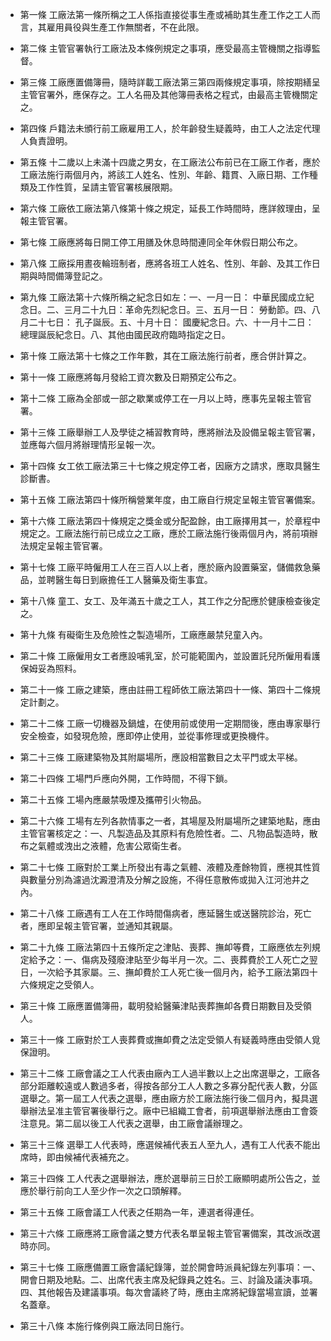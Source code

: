 * 第一條 工廠法第一條所稱之工人係指直接從事生產或補助其生產工作之工人而言，其雇用員役與生產工作無關者，不在此限。

* 第二條 主管官署執行工廠法及本條例規定之事項，應受最高主管機關之指導監督。

* 第三條 工廠應置備簿冊，隨時詳載工廠法第三第四兩條規定事項，除按期繕呈主管官署外，應保存之。工人名冊及其他簿冊表格之程式，由最高主管機關定之。

* 第四條 戶籍法未頒行前工廠雇用工人，於年齡發生疑義時，由工人之法定代理人負責證明。

* 第五條 十二歲以上未滿十四歲之男女，在工廠法公布前已在工廠工作者，應於工廠法施行兩個月內，將該工人姓名、性別、年齡、籍貫、入廠日期、工作種類及工作性質，呈請主管官署核展限期。

* 第六條 工廠依工廠法第八條第十條之規定，延長工作時間時，應詳敘理由，呈報主管官署。

* 第七條 工廠應將每日開工停工用膳及休息時間連同全年休假日期公布之。

* 第八條 工廠採用晝夜輪班制者，應將各班工人姓名、性別、年齡、及其工作日期與時間備簿登記之。

* 第九條 工廠法第十六條所稱之紀念日如左：一、一月一日： 中華民國成立紀念日。二、三月二十九日：革命先烈紀念日。三、五月一日： 勞動節。四、八月二十七日： 孔子誕辰。五、十月十日： 國慶紀念日。六、十一月十二日： 總理誕辰紀念日。八、其他由國民政府臨時指定之日。

* 第十條 工廠法第十七條之工作年數，其在工廠法施行前者，應合併計算之。

* 第十一條 工廠應將每月發給工資次數及日期預定公布之。

* 第十二條 工廠為全部或一部之歇業或停工在一月以上時，應事先呈報主管官署。

* 第十三條 工廠舉辦工人及學徒之補習教育時，應將辦法及設備呈報主管官署，並應每六個月將辦理情形呈報一次。

* 第十四條 女工依工廠法第三十七條之規定停工者，因廠方之請求，應取具醫生診斷書。

* 第十五條 工廠法第四十條所稱營業年度，由工廠自行規定呈報主管官署備案。

* 第十六條 工廠法第四十條規定之獎金或分配盈餘，由工廠擇用其一，於章程中規定之。工廠法施行前已成立之工廠，應於工廠法施行後兩個月內，將前項辦法規定呈報主管官署。

* 第十七條 工廠平時僱用工人在三百人以上者，應於廠內設置藥室，儲備救急藥品，並聘醫生每日到廠擔任工人醫藥及衛生事宜。

* 第十八條 童工、女工、及年滿五十歲之工人，其工作之分配應於健康檢查後定之。

* 第十九條 有礙衛生及危險性之製造場所，工廠應嚴禁兒童入內。

* 第二十條 工廠僱用女工者應設哺乳室，於可能範圍內，並設置託兒所僱用看護保姆妥為照料。

* 第二十一條 工廠之建築，應由註冊工程師依工廠法第四十一條、第四十二條規定計劃之。

* 第二十二條 工廠一切機器及鍋爐，在使用前或使用一定期間後，應由專家舉行安全檢查，如發現危險，應即停止使用，並從事修理或更換機件。

* 第二十三條 工廠建築物及其附屬場所，應設相當數目之太平門或太平梯。

* 第二十四條 工場門戶應向外開，工作時間，不得下鎖。

* 第二十五條 工場內應嚴禁吸煙及攜帶引火物品。

* 第二十六條 工場有左列各款情事之一者，其場屋及附屬場所之建築地點，應由主管官署核定之：一、凡製造品及其原料有危險性者。二、凡物品製造時，散布之氣體或洩出之液體，危害公眾衛生者。

* 第二十七條 工廠對於工業上所發出有毒之氣體、液體及產餘物質，應視其性質與數量分別為濾過沈澱澄清及分解之設施，不得任意散佈或拋入江河池井之內。

* 第二十八條 工廠遇有工人在工作時間傷病者，應延醫生或送醫院診治，死亡者，應即呈報主管官署，並通知其親屬。

* 第二十九條 工廠法第四十五條所定之津貼、喪葬、撫卹等費，工廠應依左列規定給予之：一、傷病及殘廢津貼至少每半月一次。二、喪葬費於工人死亡之翌日，一次給予其家屬。三、撫卹費於工人死亡後一個月內，給予工廠法第四十六條規定之受領人。

* 第三十條 工廠應置備簿冊，載明發給醫藥津貼喪葬撫卹各費日期數目及受領人。

* 第三十一條 工廠對於工人喪葬費或撫卹費之法定受領人有疑義時應由受領人覓保證明。

* 第三十二條 工廠會議之工人代表由廠內工人過半數以上之出席選舉之，工廠各部分距離較遠或人數過多者，得按各部分工人人數之多寡分配代表人數，分區選舉之。第一屆工人代表之選舉，應由廠方於工廠法施行後二個月內，擬具選舉辦法呈准主管官署後舉行之。廠中已組織工會者，前項選舉辦法應由工會簽注意見。第二屆以後工人代表之選舉，由工廠會議辦理之。

* 第三十三條 選舉工人代表時，應選候補代表五人至九人，遇有工人代表不能出席時，即由候補代表補充之。

* 第三十四條 工人代表之選舉辦法，應於選舉前三日於工廠顯明處所公告之，並應於舉行前向工人至少作一次之口頭解釋。

* 第三十五條 工廠會議工人代表之任期為一年，連選者得連任。

* 第三十六條 工廠應將工廠會議之雙方代表名單呈報主管官署備案，其改派改選時亦同。

* 第三十七條 工廠應備置工廠會議紀錄簿，並於開會時派員紀錄左列事項：一、開會日期及地點。二、出席代表主席及紀錄員之姓名。三、討論及議決事項。四、其他報告及建議事項。每次會議終了時，應由主席將紀錄當場宣讀，並署名蓋章。

* 第三十八條 本施行條例與工廠法同日施行。

